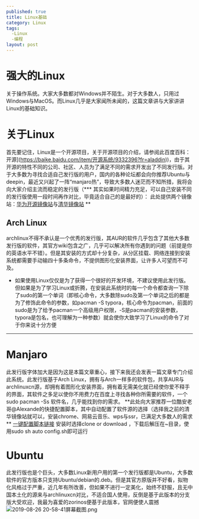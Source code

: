```yaml
---
published: true
title: Linux基础
category: Linux
tags: 
  -Linux
  -编程
layout: post
---
```


 # 强大的Linux #

关于操作系统。大家大多数都对Windows并不陌生。对于大多数人，只用过Windows与MacOS。而Linux几乎是大家闻所未闻的，这篇文章讲与大家讲讲Linux的基础知识。

# 关于Linux #

首先要记住，Linux是一个开源项目，关于开源项目的介绍，请参阅此百度百科： 开源](https://baike.baidu.com/item/开源系统/9332396?fr=aladdin))，由于其开源的特性不同的公司、社区、人员为了满足不同的需求开发出了不同发行版。对于大多数为寻找合适自己发行版的用户，国内的各种论坛都会向你推荐Ubuntu与deepin，最近又兴起了一阵“manjaro热”，导致大多数人迷茫而不知所措，我将会向大家介绍主流而稳定的发行版（*** 其实如果时间精力充足，可以自己安装不同的发行版使用一段时间再作对比，毕竟适合自己的是最好的）：
此处提供两个镜像站：[华为开源镜像站](mirrors.huaweicloud.com)与[清华镜像站](mirrors.tuna.tsinghua.edu.cn)
**

## Arch Linux ##
archlinux不得不承认是一个优秀的发行版，其AUR的软件几乎包含了其他大多数发行版的软件，其官方wiki包含之广，几乎可以解决所有你遇到的问题（前提是你的英语水平不错）。但是其安装的方式却十分复杂，从分区挂载、网络连接到安装系统都需要手动输四十多条命令，不提供图形化安装界面，让许多人可望而不可及。

* 如果使用Linux仅仅是为了获得一个很好的开发环境，不建议使用此发行版。但如果是为了学习Linux或折腾，在安装此系统时的每一个命令都查询一下除了sudo的第一个单词（即核心命令，大多数除sudo及第一个单词之后的都是为了修饰此命令的参数，如pacman -S typora，核心命令为pacman，前面的sudo是为了给予pacman一个高级用户权限，-S是pacman的安装参数，typora是包名，也可理解为一种参数）就会使你大致学习了Linux的命令了对于你来说十分方便
***
# Manjaro #
此发行版字体加大是因为这是本篇文章重心，接下来我还会发表一篇文章专门介绍此系统。此发行版基于Arch Linux，拥有与Arch一样多的软件包，共享AUR与archlinuxcn源，却拥有着图形化安装界面，拥有着无需美化就已经使你爱不释手的界面，其软件之多足以使你不用费力在百度上寻找各种你所需要的软件，一个sudo pacman -Ss 软件名，几乎能找到你的需求。
**此处向大家推荐一位酷安老哥@Alexande的快捷配置脚本，其中自动配置了软件源的选择（选择我之前的清华镜像站就可以，安装chrome、网易云音乐、wps与ssr，已满足大多数人的需求 **
[一键配置脚本链接](https://github.com/Alexander-Huang/Manjaro-cfenggonfigure-cn)
安装时选择clone or download ，下载后解压在~目录，使用sudo sh auto config.sh即可运行
# Ubuntu #
此发行版也是个巨头，大多数Linux新用户用的第一个发行版都是Ubuntu，大多数软件的官方版本只支持Ubuntu/debian的.deb。但是其官方原版并不好看，拟物化风格过于严重，近几年有所改善，但如果不进行一定美化，始终不舒服，且无中国本土化的源来与archlinuxcn对比，不适合国人使用，反倒是基于此版本的分支版大受欢迎，我最为喜爱的zorinos便基于此版本，官网便使人震撼
![2019-08-26 20-58-41屏幕截图.png](https://i.loli.net/2019/08/26/K19qAzGNRxTJ3Ow.png)

